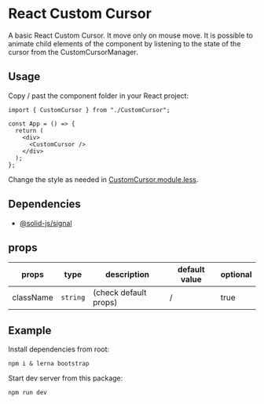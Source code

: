 # React Custom Cursor

A basic React Custom Cursor. It move only on mouse move. It is possible to animate child elements of the component by listening to the state of the cursor from the CustomCursorManager.

## Usage

Copy / past the component folder in your React project:

```tsx
import { CustomCursor } from "./CustomCursor";

const App = () => {
  return (
    <div>
      <CustomCursor />
    </div>
  );
};
```

Change the style as needed in [CustomCursor.module.less](customCursor/CustomCursor.module.less).

## Dependencies

- [@solid-js/signal](https://www.npmjs.com/package/@solid-js/signal)

## props

| props               | type                                     | description                                                           | default value                       | optional |
| ------------------- | ---------------------------------------- | --------------------------------------------------------------------- | ----------------------------------- | -------- |
| className           | `string`                                 | (check default props)                                                 | /                                   | true     |

## Example

Install dependencies from root:

```shell
npm i & lerna bootstrap
```

Start dev server from this package:

```shell
npm run dev
```
